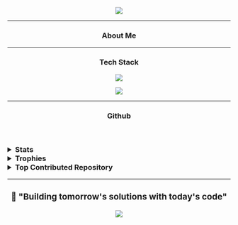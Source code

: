 <p align = "center">
    <img src="https://capsule-render.vercel.app/api?type=venom&height=300&color=gradient&text=Hey,%20I'm%20Anadi&desc=Machine%20Learning%20Enthusiast&fontAlign=50&fontAlignY=43&section=header"/>
</p>

----------
<h3 align="center"> About Me</h3>


----------
<h3 align="center"> Tech Stack</h3>
<p align="center">
    <img src="https://skillicons.dev/icons?i=py,c,cpp,java,html"/>
</p>

<p align="center">
    <img src="https://skillicons.dev/icons?i=mysql,aws,linux,github,git,powershell,visualstudio"/>
</p>

----------
<h3 align="center"> Github</h3>
<br>
<h3>
  <details>
    <summary>Stats</summary>
    <br>
<div align="center">
  <img src="https://github-readme-stats.vercel.app/api?username=anadichauhan&show_icons=true&count_private=true&hide=issues,stars&theme=dark&<summary>Stats</summary>"/>
  <img src="https://github-readme-stats.vercel.app/api/top-langs/?username=anadichauhan&show_icons=true&layout=compact&hide_border=true&theme=dark&bg_color=00000000"/><br>
</div>
<br>
<h3>
</p>
</details>

<details>
    <summary>Trophies</summary>
    <br>  
    
![GitHub Trophies](https://github-profile-trophy.vercel.app/?username=anadichauhan&hide_border=true&theme=dark&bg_color=00000000)
</details>

<details>
    <summary>Top Contributed Repository</summary>
    <br> 

![](https://github-contributor-stats.vercel.app/api?username=anadichauhan&limit=5&theme=dark&combine_all_yearly_contributions=true)
</details>

----------

<div align="center">
  
### 🎯 "Building tomorrow's solutions with today's code"

































<div align="center">
<img src="https://capsule-render.vercel.app/api?type=waving&color=gradient&height=100&section=footer&animation=twinkling"/>
